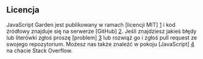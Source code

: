 ## Licencja

JavaScript Garden jest publikowany w ramach [licencji MIT] [1] i kod źródłowy znajduje 
się na serwerze [GitHub] [2]. Jeśli znajdziesz jakieś błędy lub literówki zgłoś proszę 
[problem] [3] lub rozwiąż go i zgłoś pull request ze swojego repozytorium. 
Możesz nas także znaleźć w pokoju [JavaScript] [4] na chacie Stack Overflow. 

[1]: https://github.com/BonsaiDen/JavaScript-Garden/blob/next/LICENSE
[2]: https://github.com/BonsaiDen/JavaScript-Garden
[3]: https://github.com/BonsaiDen/JavaScript-Garden/issues
[4]: http://chat.stackoverflow.com/rooms/17/javascript
